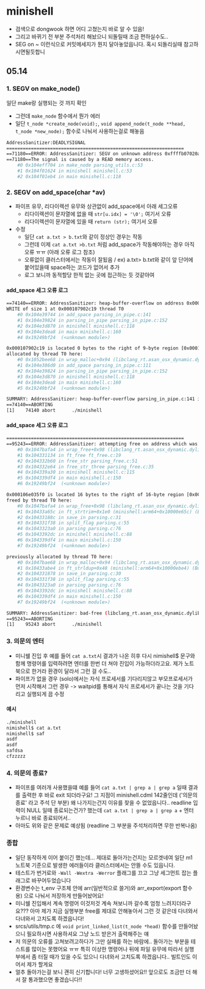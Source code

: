 # minishell

- 검색으로 dongwook 하면 어디 고쳤는지 바로 알 수 있음!
- 그리고 바뀌기 전 부분 주석처리 해놨으니 되돌릴때 조금 편하실수도..
- SEG on ~ 이런식으로 커밋메세지가 뭔지 달아놓았읍니다. 혹시 되돌리실때 참고하시면될듯합니

## 05.14
### 1. SEGV on make_node()
일단 make랑 실행되는 것 까지 확인
   - 그런데 `make_node` 함수에서 뭔가 에러
   - 일단 `t_node *create_node(void);`, `void append_node(t_node **head, t_node *new_node);` 함수로 나눠서 사용하는걸로 해놓음

``` bash
AddressSanitizer:DEADLYSIGNAL
=================================================================
==71180==ERROR: AddressSanitizer: SEGV on unknown address 0xffffb07020a18643 (pc 0x000104eff704 bp 0x00016af0ae50 sp 0x00016af0ad90 T0)
==71180==The signal is caused by a READ memory access.
    #0 0x104eff704 in make_node parsing_utils.c:53
    #1 0x104f01624 in minishell minishell.c:53
    #2 0x104f01eb4 in main minishell.c:118
```
### 2. SEGV on add_space(char *av)
- 파이프 유무, 리다이렉션 유무와 상관없이 add_space에서 아래 세그오류
  - 리다이렉션이 문자열에 없을 때 `str[u.idx] = '\0';` 여기서 오류
  - 리다이렉션이 문자열에 있을 때 `return (str);` 여기서 오류
- 수정
  - 일단 `cat a.txt > b.txt`와 같이 정상인 경우는 작동
  - 그런데 이제 `cat a.txt >b.txt` 처럼 add_space가 작동해야하는 경우 아직 오류 ㅠㅠ (아래 오류 로그 참조)
  - 오류없이 클러스터에서는 작동이 잘됬음 / ex) a.txt> b.txt와 같이 앞 단어에 붙어있을때 space하는 코드가 없어서 추가
  - 로그 보니까 동적할당 한적 없는 곳에 접근하는 듯 것같아여

#### add_space 세그 오류 로그
``` bash
==74140==ERROR: AddressSanitizer: heap-buffer-overflow on address 0x000107902c19 at pc 0x000104e39748 bp 0x00016afce7d0 sp 0x00016afce7c8
WRITE of size 1 at 0x000107902c19 thread T0
    #0 0x104e39744 in add_space parsing_in_pipe.c:141
    #1 0x104e39824 in parsing_in_pipe parsing_in_pipe.c:152
    #2 0x104e3d870 in minishell minishell.c:118
    #3 0x104e3dea8 in main minishell.c:160
    #4 0x19249bf24  (<unknown module>)

0x000107902c19 is located 0 bytes to the right of 9-byte region [0x000107902c10,0x000107902c19)
allocated by thread T0 here:
    #0 0x1052bee68 in wrap_malloc+0x94 (libclang_rt.asan_osx_dynamic.dylib:arm64e+0x42e68) (BuildId: f0a7ac5c49bc3abc851181b6f92b308a32000000200000000100000000000b00)
    #1 0x104e386d0 in add_space parsing_in_pipe.c:111
    #2 0x104e39824 in parsing_in_pipe parsing_in_pipe.c:152
    #3 0x104e3d870 in minishell minishell.c:118
    #4 0x104e3dea8 in main minishell.c:160
    #5 0x19249bf24  (<unknown module>)

SUMMARY: AddressSanitizer: heap-buffer-overflow parsing_in_pipe.c:141 in add_space
==74140==ABORTING
[1]    74140 abort      ./minishell
```

#### add_space 세그 오류 로그
``` bash
=================================================================
==95243==ERROR: AddressSanitizer: attempting free on address which was not malloc()-ed: 0x000106e035f0 in thread T0
    #0 0x1047bafa4 in wrap_free+0x98 (libclang_rt.asan_osx_dynamic.dylib:arm64e+0x42fa4) (BuildId: f0a7ac5c49bc3abc851181b6f92b308a32000000200000000100000000000b00)
    #1 0x104331134 in ft_free ft_free.c:19
    #2 0x104332b60 in free_str parsing_free.c:51
    #3 0x104332e64 in free_str_three parsing_free.c:35
    #4 0x104339a30 in minishell minishell.c:115
    #5 0x104339df4 in main minishell.c:150
    #6 0x19249bf24  (<unknown module>)

0x000106e035f0 is located 16 bytes to the right of 16-byte region [0x000106e035d0,0x000106e035e0)
freed by thread T0 here:
    #0 0x1047bafa4 in wrap_free+0x98 (libclang_rt.asan_osx_dynamic.dylib:arm64e+0x42fa4) (BuildId: f0a7ac5c49bc3abc851181b6f92b308a32000000200000000100000000000b00)
    #1 0x10433a65c in ft_strtrim+0x1e0 (minishell:arm64+0x10000e65c) (BuildId: b7143f8bc9dc3a2aa274a24ecb8aa24332000000200000000100000000000d00)
    #2 0x10433188c in save_in parsing.c:31
    #3 0x104331f38 in split_flag parsing.c:55
    #4 0x1043323a0 in parsing parsing.c:76
    #5 0x1043392dc in minishell minishell.c:88
    #6 0x104339df4 in main minishell.c:150
    #7 0x19249bf24  (<unknown module>)

previously allocated by thread T0 here:
    #0 0x1047bae68 in wrap_malloc+0x94 (libclang_rt.asan_osx_dynamic.dylib:arm64e+0x42e68) (BuildId: f0a7ac5c49bc3abc851181b6f92b308a32000000200000000100000000000b00)
    #1 0x10433abe4 in ft_strldup+0x48 (minishell:arm64+0x10000ebe4) (BuildId: b7143f8bc9dc3a2aa274a24ecb8aa24332000000200000000100000000000d00)
    #2 0x104331878 in save_in parsing.c:30
    #3 0x104331f38 in split_flag parsing.c:55
    #4 0x1043323a0 in parsing parsing.c:76
    #5 0x1043392dc in minishell minishell.c:88
    #6 0x104339df4 in main minishell.c:150
    #7 0x19249bf24  (<unknown module>)

SUMMARY: AddressSanitizer: bad-free (libclang_rt.asan_osx_dynamic.dylib:arm64e+0x42fa4) (BuildId: f0a7ac5c49bc3abc851181b6f92b308a32000000200000000100000000000b00) in wrap_free+0x98
==95243==ABORTING
[1]    95243 abort      ./minishell
```
### 3. 의문의 엔터
- 미니쉘 진입 후 예를 들어 `cat a.txt`시 결과가 나온 히후 다시 nimishell$ 문구와 함께 명령어를 입력하려면 엔터를 한번 더 쳐야 진입이 가능하더라고요. 제가 노트북으로 한거라 환경이 달라서 그런 걸 수도..
- 파이프가 없을 경우 (solo)에서는 자식 프로세서를 기다리지않고 부모프로세서가 먼저 시작해서 그런 경우 -> waitpid를 통해서 자식 프로세서가 끝나는 것을 기다리고 실행되게 끔 수정
#### 예시
``` bash
./minishell                                                                                                                ok | 03:32:54
nimishell$ cat a.txt
nimishell$ saf
asdf
asdf
safdsa
cfzzzzz

```
### 4. 의문의 종료?
- 파이프를 여러개 사용했을떄 예를 들어 `cat a.txt | grep a | grep a` 일때 결과를 출력한 후 바로 exit 되더라구요! 그 지점이 minishell.cdml 142줄인데 ('의문의 종료' 라고 주석 단 부분) 왜 나가지는건지 이유를 찾을 수 없었읍니다.. readline 입력이 NULL 일때 종료되는건가? 했는데 `cat a.txt | grep a | grep a` + 엔터 누르니 바로 종료되어서..
- 아마도 위와 같은 문제로 예상됨 (readline 그 부분을 주석처리하면 무한 반복나옴)


### 종합
- 일단 동작하게 이어 붙이긴 했는데... 제대로 돌아가는건지는 모르겟네여 일단 m1 노트북 기준으로 발생한 에러들이라 클러스터에서는 안뜰 수도 있읍니다.
- 테스트가 번거로와 `-Wall -Wextra -Werror` 플래그를 끄고 그냥 세그먼트 잡는 플래그로 바꾸어두었습니다
- 환경변수는 t_env 구조체 안에 arr(일반적으로 쓸거)와 arr_export(export 함수용) 으로 나눠서 저장하게 만들어놨어요!
- 미니쉘 진입해서 계속 명령어 이것저것 계속 쳐보니까 갈수록 엄청 느려지더라구요??? 아마 제가 지금 실행부분 free를 제대로 안해놓아서 그런 것 같은데 다녀와서 다녀와서 고치도록 하겠읍니다!
- srcs/utils/tmp.c 에 `void print_linked_list(t_node *head)` 함수를 만들어놨으니 필요하시면 사용하셔요 그냥 노드 받은거 출력해주는 얘
- 저 의문의 오류를 고쳐보려고하다가 그만 실패를 하는 바람에.. 돌아가는 부분을 테스트를 많이는 못했어요 ㅠㅠ 특히 이상한 명령어나 뒤에 파일 유무에 따라서 실행부에서 좀 터질 때가 있을 수도 있으니 다녀와서 고치도록 하겠읍니다.. 빌트인도 이어서 제가 할게요
- 얼추 돌아가는걸 보니 괜히 신기합니다! 너무 고생하셨어요!! 앞으로도 조금만 더 해서 잘 통과했으면 좋겠습니다!!

